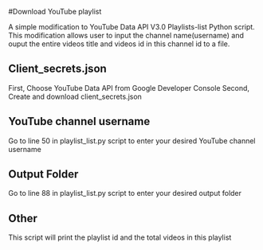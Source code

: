 #Download YouTube playlist

A simple modification to YouTube Data API V3.0 Playlists-list Python script. This modification allows user to input the channel name(username) and ouput the entire videos title and videos id in this channel id to a file.

## Client_secrets.json

First, Choose YouTube Data API from Google Developer Console
Second, Create and download client_secrets.json


## YouTube channel username

Go to line 50 in playlist_list.py script to enter your desired YouTube channel username


## Output Folder

Go to line 88 in playlist_list.py script to enter your desired output folder
 
## Other

This script will print the playlist id and the total videos in this playlist